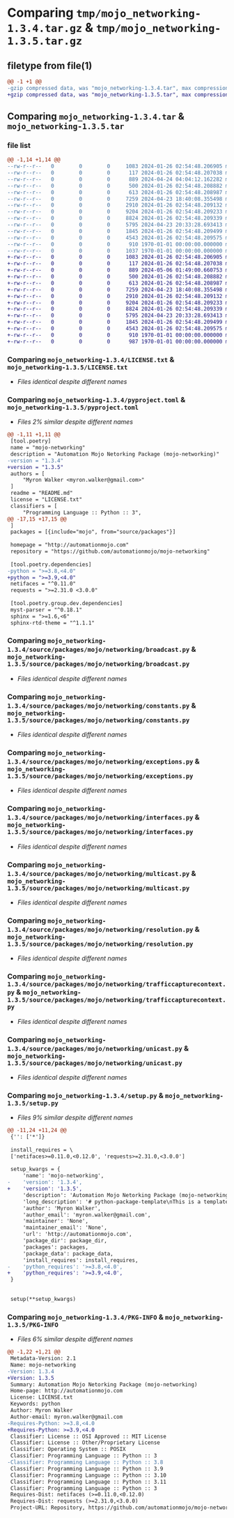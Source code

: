 # Comparing `tmp/mojo_networking-1.3.4.tar.gz` & `tmp/mojo_networking-1.3.5.tar.gz`

## filetype from file(1)

```diff
@@ -1 +1 @@
-gzip compressed data, was "mojo_networking-1.3.4.tar", max compression
+gzip compressed data, was "mojo_networking-1.3.5.tar", max compression
```

## Comparing `mojo_networking-1.3.4.tar` & `mojo_networking-1.3.5.tar`

### file list

```diff
@@ -1,14 +1,14 @@
--rw-r--r--   0        0        0     1083 2024-01-26 02:54:48.206905 mojo_networking-1.3.4/LICENSE.txt
--rw-r--r--   0        0        0      117 2024-01-26 02:54:48.207038 mojo_networking-1.3.4/README.md
--rw-r--r--   0        0        0      889 2024-04-24 04:04:12.162282 mojo_networking-1.3.4/pyproject.toml
--rw-r--r--   0        0        0      500 2024-01-26 02:54:48.208882 mojo_networking-1.3.4/source/packages/mojo/networking/__init__.py
--rw-r--r--   0        0        0      613 2024-01-26 02:54:48.208987 mojo_networking-1.3.4/source/packages/mojo/networking/broadcast.py
--rw-r--r--   0        0        0     7259 2024-04-23 18:40:08.355498 mojo_networking-1.3.4/source/packages/mojo/networking/constants.py
--rw-r--r--   0        0        0     2910 2024-01-26 02:54:48.209132 mojo_networking-1.3.4/source/packages/mojo/networking/exceptions.py
--rw-r--r--   0        0        0     9204 2024-01-26 02:54:48.209233 mojo_networking-1.3.4/source/packages/mojo/networking/interfaces.py
--rw-r--r--   0        0        0     8824 2024-01-26 02:54:48.209339 mojo_networking-1.3.4/source/packages/mojo/networking/multicast.py
--rw-r--r--   0        0        0     5795 2024-04-23 20:33:28.693413 mojo_networking-1.3.4/source/packages/mojo/networking/resolution.py
--rw-r--r--   0        0        0     1845 2024-01-26 02:54:48.209499 mojo_networking-1.3.4/source/packages/mojo/networking/trafficcapturecontext.py
--rw-r--r--   0        0        0     4543 2024-01-26 02:54:48.209575 mojo_networking-1.3.4/source/packages/mojo/networking/unicast.py
--rw-r--r--   0        0        0      910 1970-01-01 00:00:00.000000 mojo_networking-1.3.4/setup.py
--rw-r--r--   0        0        0     1037 1970-01-01 00:00:00.000000 mojo_networking-1.3.4/PKG-INFO
+-rw-r--r--   0        0        0     1083 2024-01-26 02:54:48.206905 mojo_networking-1.3.5/LICENSE.txt
+-rw-r--r--   0        0        0      117 2024-01-26 02:54:48.207038 mojo_networking-1.3.5/README.md
+-rw-r--r--   0        0        0      889 2024-05-06 01:49:00.660753 mojo_networking-1.3.5/pyproject.toml
+-rw-r--r--   0        0        0      500 2024-01-26 02:54:48.208882 mojo_networking-1.3.5/source/packages/mojo/networking/__init__.py
+-rw-r--r--   0        0        0      613 2024-01-26 02:54:48.208987 mojo_networking-1.3.5/source/packages/mojo/networking/broadcast.py
+-rw-r--r--   0        0        0     7259 2024-04-23 18:40:08.355498 mojo_networking-1.3.5/source/packages/mojo/networking/constants.py
+-rw-r--r--   0        0        0     2910 2024-01-26 02:54:48.209132 mojo_networking-1.3.5/source/packages/mojo/networking/exceptions.py
+-rw-r--r--   0        0        0     9204 2024-01-26 02:54:48.209233 mojo_networking-1.3.5/source/packages/mojo/networking/interfaces.py
+-rw-r--r--   0        0        0     8824 2024-01-26 02:54:48.209339 mojo_networking-1.3.5/source/packages/mojo/networking/multicast.py
+-rw-r--r--   0        0        0     5795 2024-04-23 20:33:28.693413 mojo_networking-1.3.5/source/packages/mojo/networking/resolution.py
+-rw-r--r--   0        0        0     1845 2024-01-26 02:54:48.209499 mojo_networking-1.3.5/source/packages/mojo/networking/trafficcapturecontext.py
+-rw-r--r--   0        0        0     4543 2024-01-26 02:54:48.209575 mojo_networking-1.3.5/source/packages/mojo/networking/unicast.py
+-rw-r--r--   0        0        0      910 1970-01-01 00:00:00.000000 mojo_networking-1.3.5/setup.py
+-rw-r--r--   0        0        0      987 1970-01-01 00:00:00.000000 mojo_networking-1.3.5/PKG-INFO
```

### Comparing `mojo_networking-1.3.4/LICENSE.txt` & `mojo_networking-1.3.5/LICENSE.txt`

 * *Files identical despite different names*

### Comparing `mojo_networking-1.3.4/pyproject.toml` & `mojo_networking-1.3.5/pyproject.toml`

 * *Files 2% similar despite different names*

```diff
@@ -1,11 +1,11 @@
 [tool.poetry]
 name = "mojo-networking"
 description = "Automation Mojo Netorking Package (mojo-networking)"
-version = "1.3.4"
+version = "1.3.5"
 authors = [
     "Myron Walker <myron.walker@gmail.com>"
 ]
 readme = "README.md"
 license = "LICENSE.txt"
 classifiers = [
     "Programming Language :: Python :: 3",
@@ -17,15 +17,15 @@
 ]
 packages = [{include="mojo", from="source/packages"}]
 
 homepage = "http://automationmojo.com"
 repository = "https://github.com/automationmojo/mojo-networking"
 
 [tool.poetry.dependencies]
-python = ">=3.8,<4.0"
+python = ">=3.9,<4.0"
 netifaces = "^0.11.0"
 requests = ">=2.31.0 <3.0.0"
 
 [tool.poetry.group.dev.dependencies]
 myst-parser = "^0.18.1"
 sphinx = ">=1.6,<6"
 sphinx-rtd-theme = "^1.1.1"
```

### Comparing `mojo_networking-1.3.4/source/packages/mojo/networking/broadcast.py` & `mojo_networking-1.3.5/source/packages/mojo/networking/broadcast.py`

 * *Files identical despite different names*

### Comparing `mojo_networking-1.3.4/source/packages/mojo/networking/constants.py` & `mojo_networking-1.3.5/source/packages/mojo/networking/constants.py`

 * *Files identical despite different names*

### Comparing `mojo_networking-1.3.4/source/packages/mojo/networking/exceptions.py` & `mojo_networking-1.3.5/source/packages/mojo/networking/exceptions.py`

 * *Files identical despite different names*

### Comparing `mojo_networking-1.3.4/source/packages/mojo/networking/interfaces.py` & `mojo_networking-1.3.5/source/packages/mojo/networking/interfaces.py`

 * *Files identical despite different names*

### Comparing `mojo_networking-1.3.4/source/packages/mojo/networking/multicast.py` & `mojo_networking-1.3.5/source/packages/mojo/networking/multicast.py`

 * *Files identical despite different names*

### Comparing `mojo_networking-1.3.4/source/packages/mojo/networking/resolution.py` & `mojo_networking-1.3.5/source/packages/mojo/networking/resolution.py`

 * *Files identical despite different names*

### Comparing `mojo_networking-1.3.4/source/packages/mojo/networking/trafficcapturecontext.py` & `mojo_networking-1.3.5/source/packages/mojo/networking/trafficcapturecontext.py`

 * *Files identical despite different names*

### Comparing `mojo_networking-1.3.4/source/packages/mojo/networking/unicast.py` & `mojo_networking-1.3.5/source/packages/mojo/networking/unicast.py`

 * *Files identical despite different names*

### Comparing `mojo_networking-1.3.4/setup.py` & `mojo_networking-1.3.5/setup.py`

 * *Files 9% similar despite different names*

```diff
@@ -11,24 +11,24 @@
 {'': ['*']}
 
 install_requires = \
 ['netifaces>=0.11.0,<0.12.0', 'requests>=2.31.0,<3.0.0']
 
 setup_kwargs = {
     'name': 'mojo-networking',
-    'version': '1.3.4',
+    'version': '1.3.5',
     'description': 'Automation Mojo Netorking Package (mojo-networking)',
     'long_description': '# python-package-template\nThis is a template repository that can be used to quickly create a python package project.\n',
     'author': 'Myron Walker',
     'author_email': 'myron.walker@gmail.com',
     'maintainer': 'None',
     'maintainer_email': 'None',
     'url': 'http://automationmojo.com',
     'package_dir': package_dir,
     'packages': packages,
     'package_data': package_data,
     'install_requires': install_requires,
-    'python_requires': '>=3.8,<4.0',
+    'python_requires': '>=3.9,<4.0',
 }
 
 
 setup(**setup_kwargs)
```

### Comparing `mojo_networking-1.3.4/PKG-INFO` & `mojo_networking-1.3.5/PKG-INFO`

 * *Files 6% similar despite different names*

```diff
@@ -1,22 +1,21 @@
 Metadata-Version: 2.1
 Name: mojo-networking
-Version: 1.3.4
+Version: 1.3.5
 Summary: Automation Mojo Netorking Package (mojo-networking)
 Home-page: http://automationmojo.com
 License: LICENSE.txt
 Keywords: python
 Author: Myron Walker
 Author-email: myron.walker@gmail.com
-Requires-Python: >=3.8,<4.0
+Requires-Python: >=3.9,<4.0
 Classifier: License :: OSI Approved :: MIT License
 Classifier: License :: Other/Proprietary License
 Classifier: Operating System :: POSIX
 Classifier: Programming Language :: Python :: 3
-Classifier: Programming Language :: Python :: 3.8
 Classifier: Programming Language :: Python :: 3.9
 Classifier: Programming Language :: Python :: 3.10
 Classifier: Programming Language :: Python :: 3.11
 Classifier: Programming Language :: Python :: 3
 Requires-Dist: netifaces (>=0.11.0,<0.12.0)
 Requires-Dist: requests (>=2.31.0,<3.0.0)
 Project-URL: Repository, https://github.com/automationmojo/mojo-networking
```

